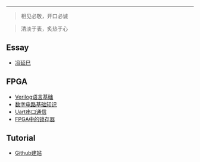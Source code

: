 
---
> 相见必敬，开口必诚

> 清淡于表，炙热于心

## Essay
- [冯延巳](Essay/biography/冯延巳.md)

## FPGA
- [Verilog语言基础](FPGA/Verilog语言基础.md)
- [数字电路基础知识](FPGA/数字电路基础知识.md)
- [Uart串口通信](FPGA/Uart串口通信.md)
- [FPGA中的锁存器](PFGA/FPGA中的锁存器.md)

## Tutorial
- [Github建站](Tutorial/manual/GithubPageUserGuide.md)


